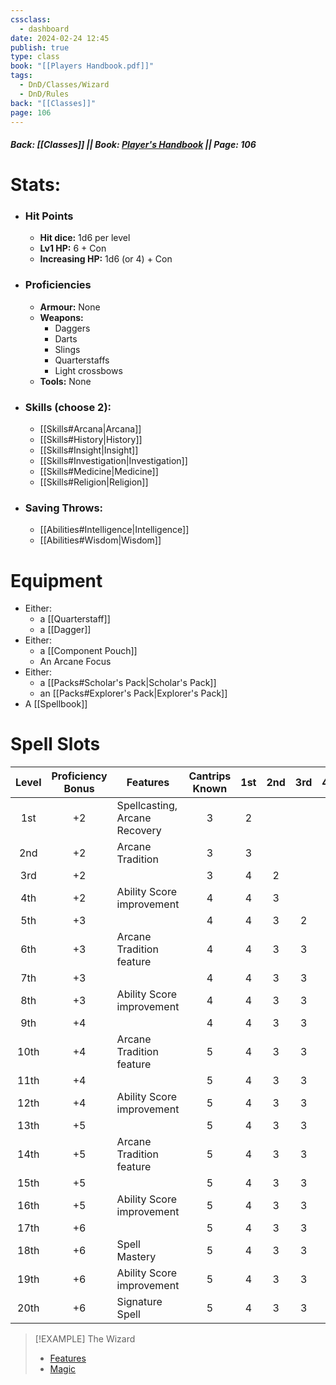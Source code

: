 ```yaml
---
cssclass:
  - dashboard
date: 2024-02-24 12:45
publish: true
type: class
book: "[[Players Handbook.pdf]]"
tags:
  - DnD/Classes/Wizard
  - DnD/Rules
back: "[[Classes]]"
page: 106
---
```

##### Back: [[Classes]] || Book: [Player's Handbook](https://drive.google.com/drive/folders/1O5bhpYizcIT5xxAoLOuzCRht_PVS7VSG?usp=sharing) || Page: 106
 

# Stats:
- ### Hit Points
	- **Hit dice:** 1d6 per level
	- **Lv1 HP:**  6 + Con
	- **Increasing HP:** 1d6 (or 4) + Con
- ### Proficiencies
	- **Armour:** None
	- **Weapons:** 
		- Daggers
		- Darts
		- Slings
		- Quarterstaffs
		- Light crossbows
	- **Tools:** None
- ### Skills (choose 2):
	- [[Skills#Arcana|Arcana]]
	- [[Skills#History|History]]
	- [[Skills#Insight|Insight]]
	- [[Skills#Investigation|Investigation]]
	- [[Skills#Medicine|Medicine]]
	- [[Skills#Religion|Religion]]
- ### Saving Throws:
	- [[Abilities#Intelligence|Intelligence]]
	- [[Abilities#Wisdom|Wisdom]]
# Equipment
- Either:
	- a [[Quarterstaff]]
	- a [[Dagger]]
- Either:
	- a [[Component Pouch]]
	- An Arcane Focus
- Either:
	- a [[Packs#Scholar's Pack|Scholar's Pack]]
	- an [[Packs#Explorer's Pack|Explorer's Pack]]
- A [[Spellbook]]

# Spell Slots

| Level | Proficiency <br>Bonus | Features                      | Cantrips <br>Known | 1st | 2nd | 3rd | 4th | 5th | 6th | 7th | 8th | 9th |
| :---: | :-------------------: | ----------------------------- | :----------------: | :-: | :-: | :-: | :-: | :-: | :-: | :-: | :-: | :-: |
|  1st  |          +2           | Spellcasting, Arcane Recovery |         3          |  2  |     |     |     |     |     |     |     |     |
|  2nd  |          +2           | Arcane Tradition              |         3          |  3  |     |     |     |     |     |     |     |     |
|  3rd  |          +2           |                               |         3          |  4  |  2  |     |     |     |     |     |     |     |
|  4th  |          +2           | Ability Score improvement     |         4          |  4  |  3  |     |     |     |     |     |     |     |
|  5th  |          +3           |                               |         4          |  4  |  3  |  2  |     |     |     |     |     |     |
|  6th  |          +3           | Arcane Tradition feature      |         4          |  4  |  3  |  3  |     |     |     |     |     |     |
|  7th  |          +3           |                               |         4          |  4  |  3  |  3  |  1  |     |     |     |     |     |
|  8th  |          +3           | Ability Score improvement     |         4          |  4  |  3  |  3  |  2  |     |     |     |     |     |
|  9th  |          +4           |                               |         4          |  4  |  3  |  3  |  3  |  1  |     |     |     |     |
| 10th  |          +4           | Arcane Tradition feature      |         5          |  4  |  3  |  3  |  3  |  2  |     |     |     |     |
| 11th  |          +4           |                               |         5          |  4  |  3  |  3  |  3  |  2  |  1  |     |     |     |
| 12th  |          +4           | Ability Score improvement     |         5          |  4  |  3  |  3  |  3  |  2  |  1  |     |     |     |
| 13th  |          +5           |                               |         5          |  4  |  3  |  3  |  3  |  2  |  1  |  1  |     |     |
| 14th  |          +5           | Arcane Tradition feature      |         5          |  4  |  3  |  3  |  3  |  2  |  1  |  1  |     |     |
| 15th  |          +5           |                               |         5          |  4  |  3  |  3  |  3  |  2  |  1  |  1  |  1  |     |
| 16th  |          +5           | Ability Score improvement     |         5          |  4  |  3  |  3  |  3  |  2  |  1  |  1  |  1  |     |
| 17th  |          +6           |                               |         5          |  4  |  3  |  3  |  3  |  2  |  1  |  1  |  1  |  1  |
| 18th  |          +6           | Spell Mastery                 |         5          |  4  |  3  |  3  |  3  |  3  |  1  |  1  |  1  |  1  |
| 19th  |          +6           | Ability Score improvement     |         5          |  4  |  3  |  3  |  3  |  3  |  2  |  1  |  1  |  1  |
| 20th  |          +6           | Signature Spell               |         5          |  4  |  3  |  3  |  3  |  3  |  2  |  2  |  1  |  1  |


> [!EXAMPLE] The Wizard
> - [Features](https://benl0.github.io/The-Editors-Dungeon/tags/DnD/Features/Wizard)
> - [Magic](https://benl0.github.io/The-Editors-Dungeon/tags/DnD/Spells/Class/Wizard)

